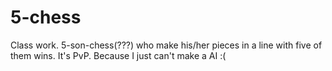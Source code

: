 # 5-chess
Class work. 5-son-chess(???) who make his/her pieces in a line with five of them wins. It's PvP. Because I just can't make a AI :(
